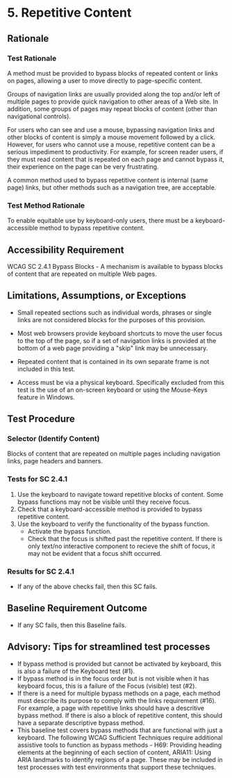 # 5. Repetitive Content 
## Rationale
### Test Rationale
A method must be provided to bypass blocks of repeated content or links on pages, allowing a user to move directly to page-specific content.

Groups of navigation links are usually provided along the top and/or left of multiple pages to provide quick navigation to other areas of a Web site. In addition, some groups of pages may repeat blocks of content (other than navigational controls).

For users who can see and use a mouse, bypassing navigation links and other blocks of content is simply a mouse movement followed by a click. However, for users who cannot use a mouse, repetitive content can be a serious impediment to productivity. For example, for screen reader users, if they must read content that is repeated on each page and cannot bypass it, their experience on the page can be very frustrating. 

A common method used to bypass repetitive content is internal (same page) links, but other methods such as a navigation tree, are acceptable.

### Test Method Rationale
To enable equitable use by keyboard-only users, there must be a keyboard-accessible method to bypass repetitive content. 

## Accessibility Requirement
WCAG SC 2.4.1 Bypass Blocks - A mechanism is available to bypass blocks of content that are repeated on multiple Web pages.

## Limitations, Assumptions, or Exceptions
* Small repeated sections such as individual words, phrases or single links are not considered blocks for the purposes of this provision.
* Most web browsers provide keyboard shortcuts to move the user focus to the top of the page, so if a set of navigation links is provided at the bottom of a web page providing a "skip" link may be unnecessary. 
* Repeated content that is contained in its own separate frame is not included in this test.

* Access must be via a physical keyboard. Specifically excluded from this test is the use of an on-screen keyboard or using the Mouse-Keys feature in Windows. 

## Test Procedure
### Selector (Identify Content)
Blocks of content that are repeated on multiple pages including navigation links, page headers and banners.

### Tests for SC 2.4.1
1.	Use the keyboard to navigate toward repetitive blocks of content. Some bypass functions may not be visible until they receive focus.
2.	Check that a keyboard-accessible method is provided to bypass repetitive content.
3.	Use the keyboard to verify the functionality of the bypass function.
    * Activate the bypass function. 
    * Check that the focus is shifted past the repetitive content. If there is only text/no interactive component to recieve the shift of focus, it may not be evident that a focus shift occurred.

### Results for SC 2.4.1 
* If any of the above checks fail, then this SC fails.

## Baseline Requirement Outcome
* If any SC fails, then this Baseline fails.

## Advisory: Tips for streamlined test processes
* If bypass method is provided but cannot be activated by keyboard, this is also a failure of the Keyboard test (#1).
* If bypass method is in the focus order but is not visible when it has keyboard focus, this is a failure of the Focus (visible) test (#2). 
* If there is a need for multiple bypass methods on a page, each method must describe its purpose to comply with the links requirement (#16). For example, a page with repetitive links should have a descritive bypass method. If there is also a block of repetitive content, this should have a separate descriptive bypass method.
* This baseline test covers bypass methods that are functional with just a keyboard. The following WCAG Sufficient Techniques require additional assistive tools to function as bypass methods - H69: Providing heading elements at the beginning of each section of content, ARIA11: Using ARIA landmarks to identify regions of a page. These may be included in test processes with test environments that support these techniques.

